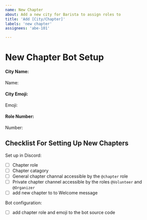 ```yaml
---
name: New Chapter
about: Add a new city for Barista to assign roles to
title: 'Add [City/Chapter]'
labels: 'new chapter'
assignees: 'abe-101'

---
```


# New Chapter Bot Setup
<!-- The following is needed inorder to set up the bot for a new chapter: name, emoji and Role number -->

#### City Name:
<!-- e.g. New York -->
Name: 

#### City Emoji:
<!-- e.g. 🟢 -->
Emoji: 

#### Role Number:
<!--
e.g. 1020906856136314901
If the role does not yet exists ask a discord admin to create one
then in discord type \@role for example \@New York -->
Number:


## Checklist For Setting Up New Chapters
<!-- Before closing this issue please ensure the bot is up an running for the new chapter.
This includes: -->
Set up in Discord:
 - [ ] Chapter role
 - [ ] Chapter catagory 
 - [ ] General chapter channal accessible by the `@chapter` role
 - [ ] Private chapter channel accessible by the roles `@Volunteer` and `@Organizer`
 - [ ] add new chapter to to Welcome message

Bot configuration:
 - [ ] add chapter role and emoji to the bot source code
